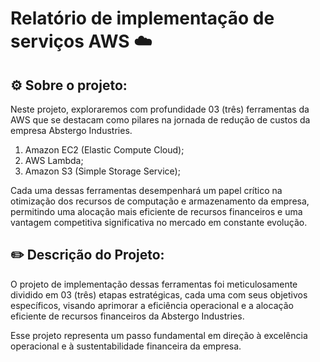 # Relatório de implementação de serviços AWS ☁️

## ⚙️ Sobre o projeto:

Neste projeto, exploraremos com profundidade 03 (três) ferramentas da AWS que se destacam como pilares na jornada de redução de custos da empresa Abstergo Industries.

1)	Amazon EC2 (Elastic Compute Cloud);
2)	AWS Lambda;
3)	Amazon S3 (Simple Storage Service);

Cada uma dessas ferramentas desempenhará um papel crítico na otimização dos recursos de computação e armazenamento da empresa, permitindo uma alocação mais eficiente de recursos financeiros e uma vantagem competitiva significativa no mercado em constante evolução.

## ✏️ Descrição do Projeto:

O projeto de implementação dessas ferramentas foi meticulosamente dividido em 03 (três) etapas estratégicas, cada uma com seus objetivos específicos, visando aprimorar a eficiência operacional e a alocação eficiente de recursos financeiros da Abstergo Industries.

Esse projeto representa um passo fundamental em direção à excelência operacional e à sustentabilidade financeira da empresa.
